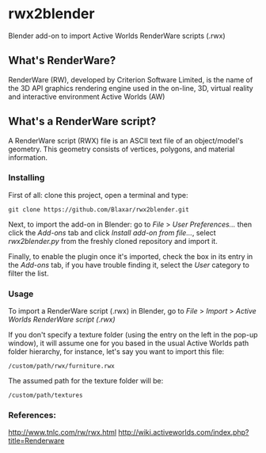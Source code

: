 # rwx2blender

Blender add-on to import Active Worlds RenderWare scripts (.rwx)

## What's RenderWare?

RenderWare (RW), developed by Criterion Software Limited, is the name of the 3D API graphics rendering engine used in the on-line, 3D, virtual reality and interactive environment Active Worlds (AW)

## What's a RenderWare script?

A RenderWare script (RWX) file is an ASCII text file of an object/model's geometry.
This geometry consists of vertices, polygons, and material information. 

### Installing

First of all: clone this project, open a terminal and type:
```
git clone https://github.com/Blaxar/rwx2blender.git
```

Next, to import the add-on in Blender: go to *File* > *User Preferences...* then click the *Add-ons* tab and click *Install add-on from file...*, select *rwx2blender.py* from the freshly cloned repository and import it.

Finally, to enable the plugin once it's imported, check the box in its entry in the *Add-ons* tab, if you have trouble finding it, select the *User* category to filter the list.

### Usage

To import a RenderWare script (.rwx) in Blender, go to *File* > *Import* > *Active Worlds RenderWare script (.rwx)*

If you don't specify a texture folder (using the entry on the left in the pop-up window), it will assume one for you based in the usual Active Worlds path folder hierarchy, for instance, let's say you want to import this file:

```
/custom/path/rwx/furniture.rwx
```

The assumed path for the texture folder will be:

```
/custom/path/textures
```

### References:

http://www.tnlc.com/rw/rwx.html
http://wiki.activeworlds.com/index.php?title=Renderware